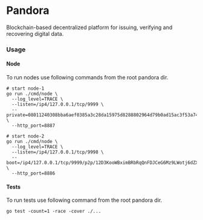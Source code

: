 # Pandora
Blockchain-based decentralized platform for issuing, verifying and recovering digital data.


### Usage

#### Node
To run nodes use following commands from the root pandora dir.
```
# start node-1
go run ./cmd/node \
  --log_level=TRACE \
  --listen=/ip4/127.0.0.1/tcp/9999 \
  --private=08011240308bba6aef0385a3c28da15975d8288802964d79b0ad15ac3f53a74ea30ea40e1fdb4e4401e2903b23ad259257785051f7bea9c75d431ffb085381ea1c7aee7f \
  --http_port=8887

# start node-2
go run ./cmd/node \
  --log_level=TRACE \
  --listen=/ip4/127.0.0.1/tcp/9998 \
  --boot=/ip4/127.0.0.1/tcp/9999/p2p/12D3KooWBximBRbRqQnFDJCeG6Mz9LWotj6dZXCoLVy53UsKPhFc \
  --http_port=8886
```

#### Tests
To run tests use following command from the root pandora dir.
```
go test -count=1 -race -cover ./...
```
